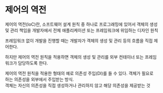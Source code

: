 # 제어의 역전

제어의 역전(IoC)란, 소프트웨어 설계 원칙 중 하나로 프로그래밍에 있어서 객체의 생성 및 관리 책임을 개발자에서 전체 애플리케이션 또는 프레임워크에 위임하는 디자인 원칙

프레임워크 없이 개발을 진행할 때는 개발자가 객체의 생성 및 관리 등의 흐름을 직접 제어한다.

하지만 제어의 역전 원칙을 적용하면 객체의 생성 및 관리를 외부 컨테이너 또는 프레임워크가 담당하도록 한다.

제어의 역전 원칙을 적용한 형태의 예로 의존성 주입(DI)를 들 수 있다. 객체가 필요로 하는 의존성을 외부에서 주입받는 방식.  
객체는 자신의 의존성을 직접 생성하거나 관리하지 않고 해당 의존성을 제공받는 것
